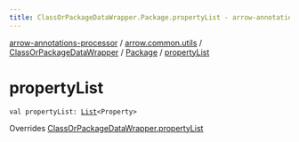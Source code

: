 ```yaml
---
title: ClassOrPackageDataWrapper.Package.propertyList - arrow-annotations-processor
---
```


[arrow-annotations-processor](../../../index.html) / [arrow.common.utils](../../index.html) / [ClassOrPackageDataWrapper](../index.html) / [Package](index.html) / [propertyList](./property-list.html)

# propertyList

`val propertyList: `[`List`](https://kotlinlang.org/api/latest/jvm/stdlib/kotlin.collections/-list/index.html)`<Property>`

Overrides [ClassOrPackageDataWrapper.propertyList](../property-list.html)

